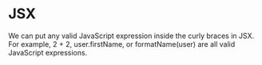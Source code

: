 # JSX
We can put any valid JavaScript expression inside the curly braces in JSX. For example, 2 + 2, user.firstName, or formatName(user) are all valid JavaScript expressions.
